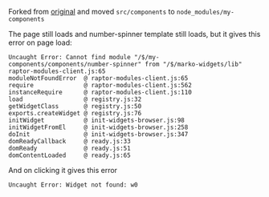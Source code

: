 Forked from [original](https://github.com/marko-js-samples/marko-widgets-lasso)
and moved `src/components` to `node_modules/my-components`

The page still loads and number-spinner template still loads, but it gives this error on page load:

    Uncaught Error: Cannot find module "/$/my-components/components/number-spinner" from "/$/marko-widgets/lib"
    raptor-modules-client.js:65
    moduleNotFoundError  @ raptor-modules-client.js:65
    require              @ raptor-modules-client.js:562
    instanceRequire      @ raptor-modules-client.js:110
    load                 @ registry.js:32
    getWidgetClass       @ registry.js:50
    exports.createWidget @ registry.js:76
    initWidget           @ init-widgets-browser.js:98
    initWidgetFromEl     @ init-widgets-browser.js:258
    doInit               @ init-widgets-browser.js:347
    domReadyCallback     @ ready.js:33
    domReady             @ ready.js:51
    domContentLoaded     @ ready.js:65

And on clicking it gives this error

    Uncaught Error: Widget not found: w0